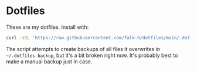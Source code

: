 # Dotfiles

These are my dotfiles. Install with:

```sh
curl -sSL 'https://raw.githubusercontent.com/falk-h/dotfiles/main/.dotfiles-extra/{utils,init}.sh' | sh -s -
```

The script attempts to create backups of all files it overwrites in
`~/.dotfiles-backup`, but it's a bit broken right now. It's probably best to
make a manual backup just in case.
